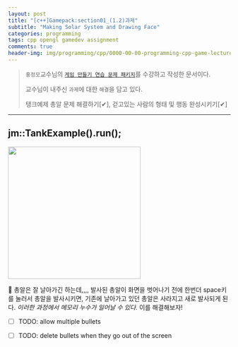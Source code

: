 ```yaml
---
layout: post
title: "[c++]Gamepack:section01_(1.2)과제"
subtitle: "Making Solar System and Drawing Face"
categories: programming
tags: cpp opengl gamedev assignment
comments: true
header-img: img/programming/cpp/0000-00-00-programming-cpp-game-lecture-cover.JPG
---
```


> `홍정모`교수님의 [ `게임 만들기 연습 문제 패키지`](https://www.inflearn.com/course/c-2#)를 수강하고 작성한 문서이다.
>
> 교수님이 내주신 `과제`에 대한 `해결`을 담고 있다.
>
> 탱크예제 총알 문제 해결하기[✔], 걷고있는 사람의 형태 및 행동 완성시키기[✔]

---

## jm::TankExample().run();

<img src="https://yeram522.github.io/assets/img/programming/cpp/2021-08-23-programming-cpp-making-tank-ex-and-walking-person-1.gif" width="300" height="300"/>

🤔 총알은 잘 날아가긴 하는데,,,, 발사된 총알이 화면을 벗어나기 전에 한번더 space키를 눌러서 총알을 발사시키면, 기존에 날아가고 있던 총알은 사라지고 새로 발사되게 된다. _이러한 과정에서 메모리 누수가 일어날 수 있다._  이를 해결해보자!

- [ ] TODO: allow multiple bullets
- [ ] TODO: delete bullets when they go out of the screen

